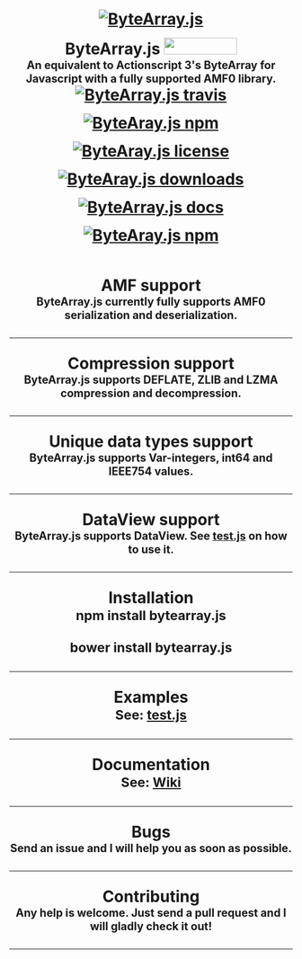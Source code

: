 <h1 align="center">
  <a href="https://raw.githubusercontent.com/Zaseth/ByteArray.js/master/ByteArray%20-%20Copy.png"><img src="https://raw.githubusercontent.com/Zaseth/ByteArray.js/master/ByteArray%20-%20Copy.png" alt="ByteArray.js" style= "margin-bottom: 1rem"></a>
  <br>
  ByteArray.js <img src="https://raw.githubusercontent.com/benschwarz/bower-badges/gh-pages/badge%402x.png" width="130" height="30">
  <br>
  <sub><sup>An equivalent to Actionscript 3's ByteArray for Javascript with a fully supported AMF0 library.</sup></sub>
  <br>
  <a href="https://travis-ci.org/Zaseth/ByteArray.js"><img src="https://travis-ci.org/Zaseth/ByteArray.js.svg?branch=master" alt="ByteArray.js travis" style= "margin-bottom: 1rem"></a>
  <a href="https://www.npmjs.com/package/bytearray.js"><img src="https://img.shields.io/npm/v/bytearray.js.svg" alt="ByteAray.js npm" style="margin-bottom: 1rem"></a>
  <a href="https://github.com/Zaseth/ByteArray.js/blob/master/LICENSE"><img src="https://img.shields.io/npm/l/bytearray.js.svg" alt="ByteAray.js license" style="margin-bottom: 1rem"></a>
  <a href="https://npm-stat.com/charts.html?package=bytearray.js"><img src="https://img.shields.io/npm/dy/bytearray.js.svg" alt="ByteAray.js downloads" style="margin-bottom: 1rem"></a>
  <a href="https://github.com/Zaseth/ByteArray.js/wiki"><img src="https://img.shields.io/readthedocs/pip/stable.svg" alt="ByteArray.js docs" style="margin-bottom: 1rem"></a>
  <a href="https://npmjs.org/package/bytearray.js"><img src="https://nodei.co/npm/bytearray.js.png" alt="ByteAray.js npm" style="margin-bottom: 1rem"></a>
</h1>

<h1 align="center">
  AMF support
  <br>
  <sub><sup>ByteArray.js currently fully supports AMF0 serialization and deserialization.</sup></sub>
  <hr>
  Compression support
  <br>
  <sub><sup>ByteArray.js supports DEFLATE, ZLIB and LZMA compression and decompression.</sup></sub>
  <hr>
  Unique data types support
  <br>
  <sub><sup>ByteArray.js supports Var-integers, int64 and IEEE754 values.</sup></sub>
  <hr>
  DataView support
  <br>
  <sub><sup>ByteArray.js supports DataView. See <a href="https://github.com/Zaseth/ByteArray.js/blob/master/Examples/test.js">test.js</a> on how to use it.</sup></sub>
  <hr>
  Installation
  <br>
  <sub>npm install bytearray.js</sub>

  <sub>bower install bytearray.js</sub>
  <hr>
  Examples
  <br>
  <sub>See: <a href="https://github.com/Zaseth/ByteArray.js/blob/master/Examples/test.js">test.js</a></sub>
  <hr>
  Documentation
  <br>
  <sub>See: <a href="https://github.com/Zaseth/ByteArray.js/wiki">Wiki</a></sub>
  <hr>
  Bugs
  <br>
  <sub><sup>Send an issue and I will help you as soon as possible.</sup></sub>
  <hr>
  Contributing
  <br>
  <sub><sup>Any help is welcome. Just send a pull request and I will gladly check it out!</sup></sub>
  <hr>
</h1>
